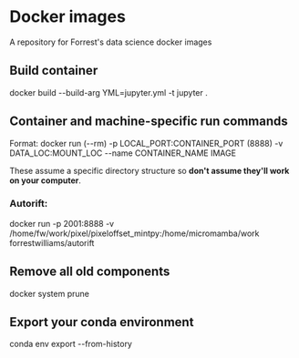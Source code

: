 # Docker images
A repository for Forrest's data science docker images

## Build container
docker build --build-arg YML=jupyter.yml -t jupyter .

## Container and machine-specific run commands
Format: docker run (--rm) -p LOCAL_PORT:CONTAINER_PORT (8888) -v DATA_LOC:MOUNT_LOC --name CONTAINER_NAME IMAGE

These assume a specific directory structure so **don't assume they'll work on your computer**.

### Autorift:
docker run -p 2001:8888 -v /home/fw/work/pixel/pixeloffset_mintpy:/home/micromamba/work forrestwilliams/autorift

## Remove all old components
docker system prune

## Export your conda environment
conda env export --from-history
